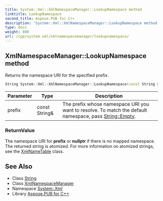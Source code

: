 ```yaml
---
title: System::Xml::XmlNamespaceManager::LookupNamespace method
linktitle: LookupNamespace
second_title: Aspose.PUB for C++
description: 'System::Xml::XmlNamespaceManager::LookupNamespace method. Returns the namespace URI for the specified prefix in C++.'
type: docs
weight: 800
url: /cpp/system.xml/xmlnamespacemanager/lookupnamespace/
---
```

## XmlNamespaceManager::LookupNamespace method


Returns the namespace URI for the specified prefix.

```cpp
String System::Xml::XmlNamespaceManager::LookupNamespace(const String &prefix) override
```


| Parameter | Type | Description |
| --- | --- | --- |
| prefix | const String\& | The prefix whose namespace URI you want to resolve. To match the default namespace, pass [String::Empty](../../../system/string/empty/). |

### ReturnValue

The namespace URI for **prefix** or **nullptr** if there is no mapped namespace. The returned string is atomized. For more information on atomized strings, see the [XmlNameTable](../../xmlnametable/) class.

## See Also

* Class [String](../../../system/string/)
* Class [XmlNamespaceManager](../)
* Namespace [System::Xml](../../)
* Library [Aspose.PUB for C++](../../../)
